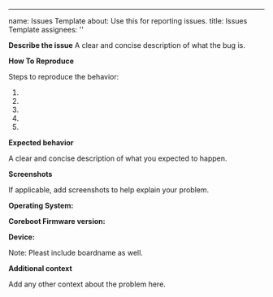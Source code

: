 ---
name: Issues Template
about: Use this for reporting issues.
title: Issues Template
assignees: ''



**Describe the issue**
A clear and concise description of what the bug is.


**How To Reproduce**

Steps to reproduce the behavior:

1. 
2.
3.
4.
5. 

**Expected behavior**

A clear and concise description of what you expected to happen.


**Screenshots**

If applicable, add screenshots to help explain your problem.



**Operating System:**




**Coreboot Firmware version:**




**Device:**
 
 Note: Pleast include boardname as well.




**Additional context**

Add any other context about the problem here.








